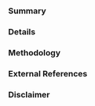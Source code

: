 <!--
publication-state: [draft | published]
access: [public | private/<ORG>]
author: [name <email>]
domain: [security]
methodology-summary: [any of static-analysis;code-review;web-search]
opinion: [secure | insecure | partially-secure]
package-urls:
- "<PACKAGE URL>"
- "<PACKAGE URL>"
review-date: <YYYY-MM-DD>
scope: [implementation/full | implementation/partial | non-implementation]
schema-version: 1.0
severity: [critical | important | moderate | low | defense-in-depth | informational | not-applicable]
-->

### Summary

<!-- [Required]
	Add a summary of the review. It can be as simple as,
	"There were no notable findings." This section should be
	no more than one short paragraph.
-->

### Details

<!-- [Optional]
	Use this section to describe any findings and to provide
	additional information. It can be as long as you'd like.
-->

### Methodology

<!-- [Required]
	This section describes what was actually done when performing
	the methodology.
-->

### External References

<!-- [Optional]
	If the security review was conducted by a third-party or published
	at an external location, include a reference to that assessment. You
	can also reference external URLs for any other purpose.
-->

### Disclaimer

<!-- [Required]
	The default text is:
All security reviews are conducted on a "best-effort" basis against a software
component at a point in time. We make no guarantees that any review will be accurate
or complete. If you dispute any content within a review, feel free to open an issue
or submit a pull request with a correction or improvement.
-->
